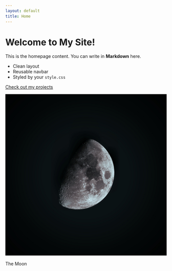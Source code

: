 ```yaml
---
layout: default
title: Home
---
```


# Welcome to My Site!

This is the homepage content. You can write in **Markdown** here.

- Clean layout
- Reusable navbar
- Styled by your `style.css`

[Check out my projects](/projects)

<div class=".gallery">
  <div>
    <img src="/images/moon.jpg" alt="MoonTest">
    <p>The Moon</p>
  </div>
</div>